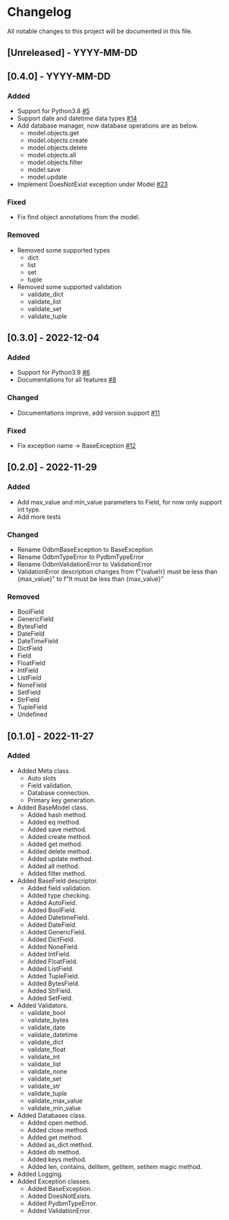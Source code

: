# Changelog

All notable changes to this project will be documented in this file.

## [Unreleased] - YYYY-MM-DD

## [0.4.0] - YYYY-MM-DD

### Added
- Support for Python3.8 [#5](https://github.com/hakancelikdev/pydbm/issues/5)
- Support date and datetime data types [#14](https://github.com/hakancelikdev/pydbm/issues/14)
- Add database manager, now database operations are as below.
  - model.objects.get
  - model.objects.create
  - model.objects.delete
  - model.objects.all
  - model.objects.filter
  - model.save
  - model.update
- Implement DoesNotExist exception under Model [#23](https://github.com/hakancelikdev/pydbm/issues/23)

### Fixed
- Fix find object annotations from the model.

### Removed
- Removed some supported types
  - dict
  - list
  - set
  - tuple
- Removed some supported validation
  - validate_dict
  - validate_list
  - validate_set
  - validate_tuple

## [0.3.0] - 2022-12-04

### Added
- Support for Python3.9 [#6](https://github.com/hakancelikdev/pydbm/issues/6)
- Documentations for all features [#8](https://github.com/hakancelikdev/pydbm/issues/8)

### Changed
- Documentations improve, add version support [#11](https://github.com/hakancelikdev/pydbm/issues/11)

### Fixed
- Fix exception name -> BaseException [#12](https://github.com/hakancelikdev/pydbm/issues/12)

## [0.2.0] - 2022-11-29

### Added
- Add max_value and min_value parameters to Field, for now only support int type.
- Add more tests

### Changed
- Rename OdbmBaseException to BaseException
- Rename OdbmTypeError to PydbmTypeError
- Rename OdbmValidationError to ValidationError
- ValidationError description changes from f"{value!r} must be less than {max_value}" to f"It must be less than {max_value}"

### Removed
- BoolField
- GenericField
- BytesField
- DateField
- DateTimeField
- DictField
- Field
- FloatField
- IntField
- ListField
- NoneField
- SetField
- StrField
- TupleField
- Undefined

## [0.1.0] - 2022-11-27

### Added
- Added Meta class.
  - Auto slots
  - Field validation.
  - Database connection.
  - Primary key generation.
- Added BaseModel class.
  - Added hash method. 
  - Added eq method.
  - Added save method.
  - Added create method.
  - Added get method.
  - Added delete method.
  - Added update method.
  - Added all method.
  - Added filter method.
- Added BaseField descriptor.
  - Added field validation.
  - Added type checking.
  - Added AutoField.
  - Added BoolField.
  - Added DatetimeField.
  - Added DateField.
  - Added GenericField.
  - Added DictField.
  - Added NoneField.
  - Added IntField.
  - Added FloatField.
  - Added ListField.
  - Added TupleField.
  - Added BytesField.
  - Added StrField.
  - Added SetField.
- Added Validators.
  - validate_bool
  - validate_bytes
  - validate_date
  - validate_datetime
  - validate_dict
  - validate_float
  - validate_int
  - validate_list
  - validate_none
  - validate_set
  - validate_str
  - validate_tuple
  - validate_max_value
  - validate_min_value
- Added Databases class.
  - Added open method.
  - Added close method.
  - Added get method.
  - Added as_dict method.
  - Added db method.
  - Added keys method.
  - Added len, contains, delitem, getitem, setitem magic method.
- Added Logging.
- Added Exception classes.
  - Added BaseException.
  - Added DoesNotExists.
  - Added PydbmTypeError.
  - Added ValidationError.